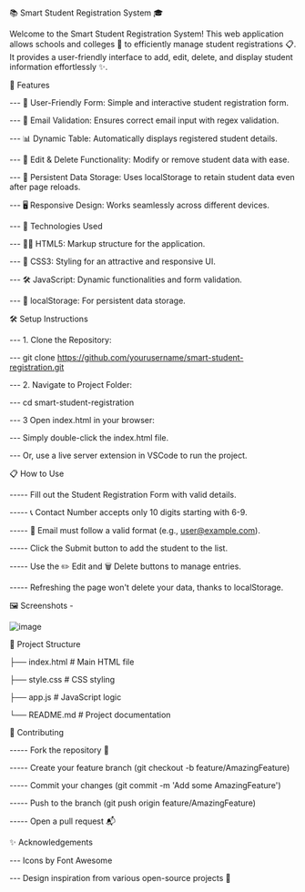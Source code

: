 📚 Smart Student Registration System 🎓



Welcome to the Smart Student Registration System! This web application allows schools and colleges 
🏫 to efficiently manage student registrations 📋. 
It provides a user-friendly interface to add, edit, delete, and display student information effortlessly ✨.

🌟 Features



--- 🔐 User-Friendly Form: Simple and interactive student registration form.


--- 📧 Email Validation: Ensures correct email input with regex validation.


--- 📊 Dynamic Table: Automatically displays registered student details.


--- 📝 Edit & Delete Functionality: Modify or remove student data with ease.


--- 💾 Persistent Data Storage: Uses localStorage to retain student data even after page reloads.


--- 🖥️ Responsive Design: Works seamlessly across different devices.


--- 🚀 Technologies Used


--- 🧑‍💻 HTML5: Markup structure for the application.


--- 🎨 CSS3: Styling for an attractive and responsive UI.


--- 🛠️ JavaScript: Dynamic functionalities and form validation.


--- 📂 localStorage: For persistent data storage.

🛠️ Setup Instructions


--- 1. Clone the Repository:


--- git clone https://github.com/yourusername/smart-student-registration.git

--- 2. Navigate to Project Folder:


--- cd smart-student-registration

--- 3 Open index.html in your browser:


--- Simply double-click the index.html file.


--- Or, use a live server extension in VSCode to run the project.

📋 How to Use


-----  Fill out the Student Registration Form with valid details.


----- 📞 Contact Number accepts only 10 digits starting with 6-9.


----- 📧 Email must follow a valid format (e.g., user@example.com).


----- Click the Submit button to add the student to the list.


----- Use the ✏️ Edit and 🗑️ Delete buttons to manage entries.


----- Refreshing the page won't delete your data, thanks to localStorage.


🖼️ Screenshots -

![image](https://github.com/user-attachments/assets/32064df1-ac68-41fd-abed-a255511314f6)


📂 Project Structure



├── index.html          # Main HTML file


├── style.css           # CSS styling


├── app.js              # JavaScript logic

└── README.md           # Project documentation


🤝 Contributing


----- Fork the repository 🍴


----- Create your feature branch (git checkout -b feature/AmazingFeature)

----- Commit your changes (git commit -m 'Add some AmazingFeature')


----- Push to the branch (git push origin feature/AmazingFeature)


----- Open a pull request 📬


✨ Acknowledgements

--- Icons by Font Awesome

--- Design inspiration from various open-source projects 🚀
